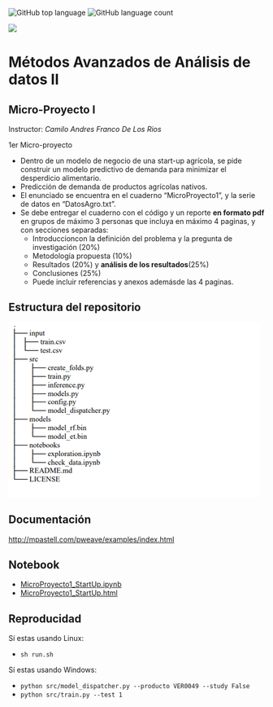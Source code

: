  ![GitHub top language](https://img.shields.io/github/languages/top/sergiomora03/deep-learning-intermediate) ![GitHub language count](https://img.shields.io/github/languages/count/sergiomora03/deep-learning-intermediate)

![](https://investigaciones.uniandes.edu.co/wp-content/themes/vicerrectoria001/images/logo2.png)

# Métodos Avanzados de Análisis de datos II 

## Micro-Proyecto I
Instructor: *Camilo Andres Franco De Los Rios*

1er Micro-proyecto
* Dentro de un modelo de negocio de una start-up agrícola, se pide construir un modelo predictivo de demanda para minimizar el desperdicio alimentario.
* Predicción de demanda de productos agrícolas nativos.
* El enunciado se encuentra en el cuaderno “MicroProyecto1”, y la serie de datos en “DatosAgro.txt”.
* Se debe entregar el cuaderno con el código y un reporte **en formato pdf** en grupos de máximo 3 personas que incluya en máximo 4 paginas, y con secciones separadas:
  * Introduccioncon la definición del problema y la pregunta de investigación (20%)
  * Metodología propuesta (10%)
  * Resultados (20%) y **análisis de los resultados**(25%)
  * Conclusiones (25%)
  * Puede incluir referencias y anexos ademásde las 4 paginas.

## Estructura del repositorio

![](img/treeFiles.png)

## Documentación

http://mpastell.com/pweave/examples/index.html

## Notebook
* [MicroProyecto1_StartUp.ipynb](https://nbviewer.jupyter.org/github/sergiomora03/deep-learning-intermediate/blob/master/Micro-Proyecto1_Start-Up%20Agricola/notebooks/MicroProyecto1_StartUp.ipynb)
* [MicroProyecto1_StartUp.html](https://sergiomora03.github.io/deep-learning-intermediate/Micro-Proyecto1_Start-Up%20Agricola/notebooks/MicroProyecto1_StartUp.html)

## Reproducidad

Sí estas usando Linux:
* `sh run.sh`

Sí estas usando Windows:
* `python src/model_dispatcher.py --producto VER0049 --study False`
* `python src/train.py --test 1`
